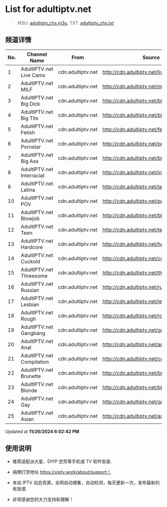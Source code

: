 # List for **adultiptv.net**

> M3U: [adultiptv_chs.m3u](./adultiptv_chs.m3u ), TXT: [adultiptv_chs.txt](./txt/adultiptv_chs.txt )

## 频道详情

| No. | Channel Name | From | Source |
| --- | ------------ | ---- | ------ |
| 1 | AdultIPTV.net Live Cams | cdn.adultiptv.net | <http://cdn.adultiptv.net/livecams.m3u8> |
| 2 | AdultIPTV.net MILF | cdn.adultiptv.net | <http://cdn.adultiptv.net/milf.m3u8> |
| 3 | AdultIPTV.net Big Dick | cdn.adultiptv.net | <http://cdn.adultiptv.net/bigdick.m3u8> |
| 4 | AdultIPTV.net Big Tits | cdn.adultiptv.net | <http://cdn.adultiptv.net/bigtits.m3u8> |
| 5 | AdultIPTV.net Fetish | cdn.adultiptv.net | <http://cdn.adultiptv.net/fetish.m3u8> |
| 6 | AdultIPTV.net Pornstar | cdn.adultiptv.net | <http://cdn.adultiptv.net/pornstar.m3u8> |
| 7 | AdultIPTV.net Big Ass | cdn.adultiptv.net | <http://cdn.adultiptv.net/bigass.m3u8> |
| 8 | AdultIPTV.net Interracial | cdn.adultiptv.net | <http://cdn.adultiptv.net/interracial.m3u8> |
| 9 | AdultIPTV.net Latina | cdn.adultiptv.net | <http://cdn.adultiptv.net/latina.m3u8> |
| 10 | AdultIPTV.net POV | cdn.adultiptv.net | <http://cdn.adultiptv.net/pov.m3u8> |
| 11 | AdultIPTV.net Blowjob | cdn.adultiptv.net | <http://cdn.adultiptv.net/blowjob.m3u8> |
| 12 | AdultIPTV.net Teen | cdn.adultiptv.net | <http://cdn.adultiptv.net/teen.m3u8> |
| 13 | AdultIPTV.net Hardcore | cdn.adultiptv.net | <http://cdn.adultiptv.net/hardcore.m3u8> |
| 14 | AdultIPTV.net Cuckold | cdn.adultiptv.net | <http://cdn.adultiptv.net/cuckold.m3u8> |
| 15 | AdultIPTV.net Threesome | cdn.adultiptv.net | <http://cdn.adultiptv.net/threesome.m3u8> |
| 16 | AdultIPTV.net Russian | cdn.adultiptv.net | <http://cdn.adultiptv.net/russian.m3u8> |
| 17 | AdultIPTV.net Lesbian | cdn.adultiptv.net | <http://cdn.adultiptv.net/lesbian.m3u8> |
| 18 | AdultIPTV.net Rough | cdn.adultiptv.net | <http://cdn.adultiptv.net/rough.m3u8> |
| 19 | AdultIPTV.net Gangbang | cdn.adultiptv.net | <http://cdn.adultiptv.net/gangbang.m3u8> |
| 20 | AdultIPTV.net Anal | cdn.adultiptv.net | <http://cdn.adultiptv.net/anal.m3u8> |
| 21 | AdultIPTV.net Compilation | cdn.adultiptv.net | <http://cdn.adultiptv.net/compilation.m3u8> |
| 22 | AdultIPTV.net Brunette | cdn.adultiptv.net | <http://cdn.adultiptv.net/brunette.m3u8> |
| 23 | AdultIPTV.net Blonde | cdn.adultiptv.net | <http://cdn.adultiptv.net/blonde.m3u8> |
| 24 | AdultIPTV.net Gay | cdn.adultiptv.net | <http://cdn.adultiptv.net/gay.m3u8> |
| 25 | AdultIPTV.net Asian | cdn.adultiptv.net | <http://cdn.adultiptv.net/asian.m3u8> |

Updated at **11/26/2024 6:02:42 PM**

## 使用说明

- 推荐适配派大星、DIYP 空壳等手机或 TV 软件安装.

- 捐赠打赏地址 <https://viptv.work/about/support！>

- 本站 IPTV 动态资源，全网自动搜集，自动检测，每天更新一次，发布最新的有效源.

- 非常感谢您的大力支持和理解！
